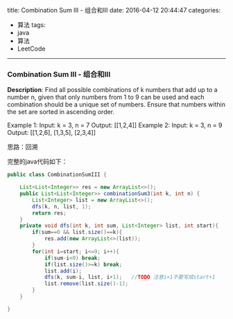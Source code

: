 




title: Combination Sum III - 组合和III
date: 2016-04-12 20:44:47
categories: 
- 算法
tags: 
- java
- 算法
- LeetCode
<!--updated: 2016-04-12 21:40:47-->
---

### Combination Sum III - 组合和III
**Description**: Find all possible combinations of k numbers that add up to a number n, given that only numbers
 from 1 to 9 can be used and each combination should be a unique set of numbers.
 Ensure that numbers within the set are sorted in ascending order.
 
 Example 1:
 Input: k = 3, n = 7
 Output: [[1,2,4]]
 Example 2:
 Input: k = 3, n = 9
 Output: [[1,2,6], [1,3,5], [2,3,4]]
 
思路：回溯

完整的java代码如下：

```java
public class CombinationSumIII {

    List<List<Integer>> res = new ArrayList<>();
    public List<List<Integer>> combinationSum3(int k, int n) {
        List<Integer> list = new ArrayList<>();
        dfs(k, n, list, 1);
        return res;
    }
    private void dfs(int k, int sum, List<Integer> list, int start){
        if(sum==0 && list.size()==k){
            res.add(new ArrayList<>(list));
        }
        for(int i=start; i<=9; i++){
            if(sum-i<0) break;
            if(list.size()>=k) break;
            list.add(i);
            dfs(k, sum-i, list, i+1);   //TODO 注意i+1不要写成start+1
            list.remove(list.size()-1);
        }
    }

}
```
